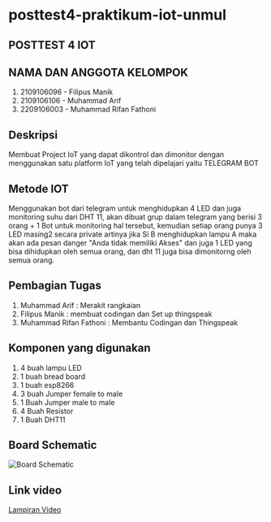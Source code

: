 # posttest4-praktikum-iot-unmul
## POSTTEST 4 IOT

## NAMA DAN ANGGOTA KELOMPOK 
1. 2109106096 - Filipus Manik
2. 2109106106 - Muhammad Arif
3. 2209106003 - Muhammad Rifan Fathoni

## Deskripsi
Membuat Project IoT yang dapat dikontrol dan dimonitor dengan menggunakan satu platform IoT yang telah dipelajari yaitu TELEGRAM BOT

## Metode IOT 
Menggunakan bot dari telegram untuk menghidupkan 4 LED dan juga monitoring suhu dari DHT 11, akan dibuat grup dalam telegram yang berisi 3 orang + 1 Bot untuk monitoring hal tersebut, kemudian setiap orang punya 3 LED masing2 secara private artinya jika Si B menghidupkan lampu A maka akan ada pesan danger "Anda tidak memiliki Akses" dan juga 1 LED yang bisa dihidupkan oleh semua orang, dan dht 11 juga bisa dimonitorng oleh semua orang.

## Pembagian Tugas
1. Muhammad Arif : Merakit rangkaian
2. Filipus Manik : membuat codingan dan Set up thingspeak
3. Muhammad Rifan Fathoni : Membantu Codingan dan Thingspeak

## Komponen yang digunakan
1. 4 buah lampu LED
2. 1 buah bread board
3. 1 buah esp8266
4. 3 buah Jumper female to male
5. 1 Buah Jumper male to male
6. 4 Buah Resistor
7. 1 Buah DHT11

## Board Schematic

![Board Schematic](https://github.com/Kuuhaku456/posttest3-praktikum-iot-unmul/blob/main/Gambar_Real_Sketsa.jpg)

## Link video 
[Lampiran Video](https://drive.google.com/file/d/1igVZu2edogFl3B3rgP7S3eKV7EmxxCEB/view?usp=sharing)

